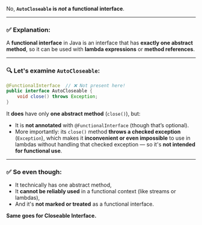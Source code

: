 No, **`AutoCloseable` is *not* a functional interface**.

---

### ✅ Explanation:

A **functional interface** in Java is an interface that has **exactly one abstract method**, so it can be used with **lambda expressions** or **method references**.

---

### 🔍 Let's examine `AutoCloseable`:

```java
@FunctionalInterface  // ❌ Not present here!
public interface AutoCloseable {
    void close() throws Exception;
}
```

It **does** have only **one abstract method** (`close()`), but:

* It is **not annotated** with `@FunctionalInterface` (though that’s optional).
* More importantly: its `close()` method **throws a checked exception** (`Exception`), which makes it **inconvenient or even impossible** to use in lambdas without handling that checked exception — so it's **not intended for functional use**.

---

### ✅ So even though:

* It technically has one abstract method,
* It **cannot be reliably used** in a functional context (like streams or lambdas),
* And it's **not marked or treated** as a functional interface.


**Same goes for Closeable Interface.**